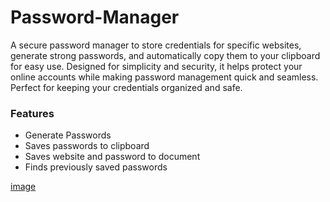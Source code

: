 # Password-Manager
A secure password manager to store credentials for specific websites, generate strong passwords, and automatically copy them to your clipboard for easy use. Designed for simplicity and security, it helps protect your online accounts while making password management quick and seamless. Perfect for keeping your credentials organized and safe.

### Features
- Generate Passwords
- Saves passwords to clipboard
- Saves website and password to document
- Finds previously saved passwords

[image](https://github.com/EdgarQuinones/Password-Manager/blob/main/Images/UI.png)
